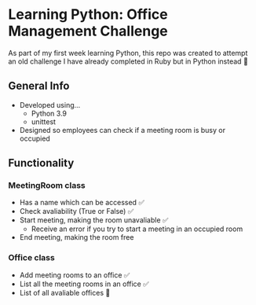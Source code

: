 # Learning Python: Office Management Challenge
As part of my first week learning Python, this repo was created to attempt an old challenge I have already completed in Ruby but in Python instead :snake:

## General Info
* Developed using...
    - Python 3.9
    - unittest
* Designed so employees can check if a meeting room is busy or occupied

## Functionality
### MeetingRoom class
- Has a name which can be accessed :white_check_mark:
- Check avaliability (True or False) :white_check_mark:
- Start meeting, making the room unavaliable :white_check_mark:
    - Receive an error if you try to start a meeting in an occupied room
- End meeting, making the room free

### Office class
- Add meeting rooms to an office :white_check_mark:
- List all the meeting rooms in an office :white_check_mark:
- List of all avaliable offices :construction: